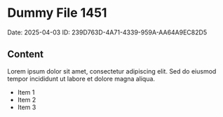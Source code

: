 # Dummy File 1451

Date: 2025-04-03
ID: 239D763D-4A71-4339-959A-AA64A9EC82D5

## Content

Lorem ipsum dolor sit amet, consectetur adipiscing elit.
Sed do eiusmod tempor incididunt ut labore et dolore magna aliqua.

* Item 1
* Item 2
* Item 3

